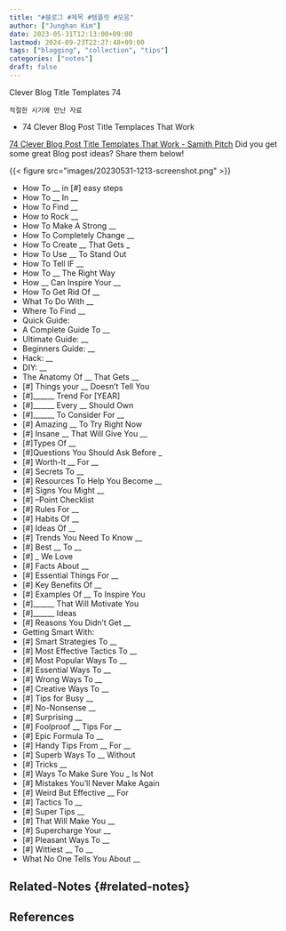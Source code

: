 ```yaml
---
title: "#블로그 #제목 #템플릿 #모음"
author: ["Junghan Kim"]
date: 2023-05-31T12:13:00+09:00
lastmod: 2024-09-23T22:27:48+09:00
tags: ["blogging", "collection", "tips"]
categories: ["notes"]
draft: false
---
```


Clever Blog Title Templates 74

```text
적절한 시기에 만난 자료
```

-   74 Clever Blog Post Title Templaces That Work

[74 Clever Blog Post Title Templates That Work - Samith Pitch](https://samithpich.com/74-clever-blog-post-title-templates-work/) Did you get some great Blog post ideas? Share them below!

{{< figure src="images/20230531-1213-screenshot.png" >}}

-   How To <span class="underline"><span class="underline">\_\_</span></span> in [#] easy steps
-   How To <span class="underline"><span class="underline">\_\_</span></span> In <span class="underline"><span class="underline">\_\_</span></span>
-   How To Find <span class="underline"><span class="underline">\_\_</span></span>
-   How to Rock <span class="underline"><span class="underline">\_\_</span></span>
-   How To Make A Strong <span class="underline"><span class="underline">\_\_</span></span>
-   How To Completely Change <span class="underline"><span class="underline">\_\_</span></span>
-   How To Create <span class="underline"><span class="underline">\_\_</span></span> That Gets <span class="underline"><span class="underline">_</span></span>
-   How To Use <span class="underline"><span class="underline">\_\_</span></span> To Stand Out
-   How To Tell IF <span class="underline"><span class="underline">\_\_</span></span>
-   How To <span class="underline"><span class="underline">\_\_</span></span> The Right Way
-   How <span class="underline"><span class="underline">\_\_</span></span> Can Inspire Your <span class="underline"><span class="underline">\_\_</span></span>
-   How To Get Rid Of <span class="underline"><span class="underline">\_\_</span></span>
-   What To Do With <span class="underline"><span class="underline">\_\_</span></span>
-   Where To Find <span class="underline"><span class="underline">\_\_</span></span>
-   Quick Guide:
-   A Complete Guide To <span class="underline"><span class="underline">\_\_</span></span>
-   Ultimate Guide: <span class="underline"><span class="underline">\_\_</span></span>
-   Beginners Guide: <span class="underline"><span class="underline">\_\_</span></span>
-   Hack: <span class="underline"><span class="underline">\_\_</span></span>
-   DIY: <span class="underline"><span class="underline">\_\_</span></span>
-   The Anatomy Of <span class="underline"><span class="underline">\_\_</span></span> That Gets <span class="underline">\_\_</span>
-   [#] Things your <span class="underline"><span class="underline">\_\_</span></span> Doesn’t Tell You
-   [#]_____\_ Trend For [YEAR]
-   [#]_____\_ Every <span class="underline"><span class="underline">\_\_</span></span> Should Own
-   [#]_____\_ To Consider For <span class="underline"><span class="underline">\_\_</span></span>
-   [#] Amazing <span class="underline"><span class="underline">\_\_</span></span> To Try Right Now
-   [#] Insane <span class="underline"><span class="underline">\_\_</span></span> That Will Give You \_\_
-   [#]Types Of <span class="underline"><span class="underline">\_\_</span></span>
-   [#]Questions You Should Ask Before <span class="underline">_</span>
-   [#] Worth-It <span class="underline"><span class="underline">\_\_</span></span> For <span class="underline"><span class="underline">\_\_</span></span>
-   [#] Secrets To <span class="underline"><span class="underline">\_\_</span></span>
-   [#] Resources To Help You Become <span class="underline">\_\_</span>
-   [#] Signs You Might <span class="underline"><span class="underline">\_\_</span></span>
-   [#] –Point Checklist
-   [#] Rules For <span class="underline"><span class="underline">\_\_</span></span>
-   [#] Habits Of <span class="underline"><span class="underline">\_\_</span></span>
-   [#] Ideas Of <span class="underline"><span class="underline">\_\_</span></span>
-   [#] Trends You Need To Know <span class="underline"><span class="underline">\_\_</span></span>
-   [#] Best <span class="underline"><span class="underline">\_\_</span></span> To <span class="underline"><span class="underline">\_\_</span></span>
-   [#] <span class="underline"><span class="underline">_</span></span> We Love
-   [#] Facts About <span class="underline"><span class="underline">\_\_</span></span>
-   [#] Essential Things For <span class="underline"><span class="underline">\_\_</span></span>
-   [#] Key Benefits Of <span class="underline"><span class="underline">\_\_</span></span>
-   [#] Examples Of <span class="underline"><span class="underline">\_\_</span></span> To Inspire You
-   [#]_____\_ That Will Motivate You
-   [#]_____\_ Ideas
-   [#] Reasons You Didn’t Get <span class="underline"><span class="underline">\_\_</span></span>
-   Getting Smart With:
-   [#] Smart Strategies To <span class="underline"><span class="underline">\_\_</span></span>
-   [#] Most Effective Tactics To <span class="underline"><span class="underline">\_\_</span></span>
-   [#] Most Popular Ways To <span class="underline"><span class="underline">\_\_</span></span>
-   [#] Essential Ways To <span class="underline"><span class="underline">\_\_</span></span>
-   [#] Wrong Ways To <span class="underline"><span class="underline">\_\_</span></span>
-   [#] Creative Ways To <span class="underline"><span class="underline">\_\_</span></span>
-   [#] Tips for Busy <span class="underline"><span class="underline">\_\_</span></span>
-   [#] No-Nonsense <span class="underline"><span class="underline">\_\_</span></span>
-   [#] Surprising <span class="underline"><span class="underline">\_\_</span></span>
-   [#] Foolproof <span class="underline"><span class="underline">\_\_</span></span> Tips For <span class="underline"><span class="underline">\_\_</span></span>
-   [#] Epic Formula To <span class="underline"><span class="underline">\_\_</span></span>
-   [#] Handy Tips From <span class="underline"><span class="underline">\_\_</span></span> For <span class="underline"><span class="underline">\_\_</span></span>
-   [#] Superb Ways To <span class="underline"><span class="underline">\_\_</span></span> Without
-   [#] Tricks <span class="underline"><span class="underline">\_\_</span></span>
-   [#] Ways To Make Sure You <span class="underline"><span class="underline">_</span></span> Is Not
-   [#] Mistakes You’ll Never Make Again
-   [#] Weird But Effective <span class="underline"><span class="underline">\_\_</span></span> For
-   [#] Tactics To <span class="underline"><span class="underline">\_\_</span></span>
-   [#] Super Tips <span class="underline"><span class="underline">\_\_</span></span>
-   [#] That Will Make You <span class="underline"><span class="underline">\_\_</span></span>
-   [#] Supercharge Your <span class="underline"><span class="underline">\_\_</span></span>
-   [#] Pleasant Ways To <span class="underline"><span class="underline">\_\_</span></span>
-   [#] Wittiest <span class="underline"><span class="underline">\_\_</span></span> To <span class="underline"><span class="underline">\_\_</span></span>
-   What No One Tells You About <span class="underline"><span class="underline">\_\_</span></span>


## Related-Notes {#related-notes}

## References

<style>.csl-entry{text-indent: -1.5em; margin-left: 1.5em;}</style><div class="csl-bib-body">
</div>
